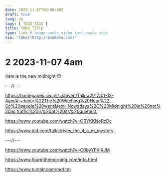 ```yaml
---
date: 2023-11-07T00:00:00Z
draft: true
lang: en
tags: [ TODO_TAGS ]
title: TODO_TITLE
type: link # image quote video text audio chat
via: "[Who](http://example.com)"
---
```

# 2 2023-11-07 4am




4am is the new midnight 😏


---//---


<https://homepages.cwi.nl/~steven/Talks/2017/01-13-4am/#:~:text=%22The%20Witching%20Hour%22,-So%20people%20went&text=Nowadays%2C%20Midnight%20is%20not%20as,traffic%20is%20at%20its%20quietest.>

<https://www.youtube.com/watch?v=ORYKKNoRcDc>

<https://www.ted.com/talks/rives_the_4_a_m_mystery>



---//---


<https://www.youtube.com/watch?v=C0byYFXjRJM>

<https://www.fourinthemorning.com/info.html>

<https://www.tumblr.com/mofitm>


